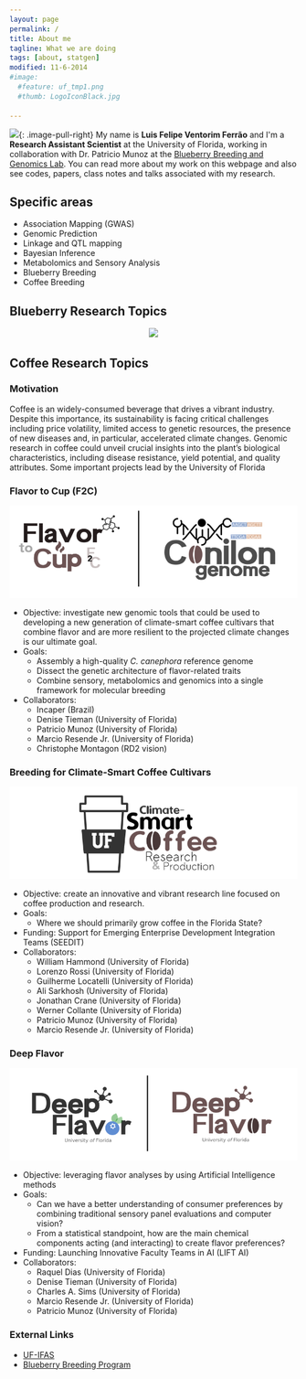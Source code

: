 ```yaml
---
layout: page
permalink: /
title: About me
tagline: What we are doing
tags: [about, statgen]
modified: 11-6-2014
#image:
  #feature: uf_tmp1.png
  #thumb: LogoIconBlack.jpg

---
```


<img src="{{ site.url }}/images/felipe2.jpg" width="120">{: .image-pull-right}  My name is **Luis Felipe Ventorim Ferrão** and I'm a **Research Assistant Scientist** at the University of Florida, working in collaboration with Dr. Patricio Munoz at the [Blueberry Breeding and Genomics Lab](https://www.blueberrybreeding.com/). You can read more about my work on this webpage and also see codes, papers, class notes and talks associated with my research.

## Specific areas

- Association Mapping (GWAS)
- Genomic Prediction
- Linkage and QTL mapping
- Bayesian Inference
- Metabolomics and Sensory Analysis
- Blueberry Breeding
- Coffee Breeding

## Blueberry Research Topics

<p align="center">
  <img src="/images/logo2.png" />
</p>

## Coffee Research Topics

### Motivation

Coffee is an widely-consumed beverage that drives a vibrant industry.  Despite this importance, its sustainability is facing critical challenges including price volatility, limited access to genetic resources, the presence of new diseases and, in particular, accelerated climate changes. Genomic research in coffee could unveil crucial insights into the plant’s biological characteristics, including disease resistance, yield potential, and quality attributes. Some important projects lead by the University of Florida

### Flavor to Cup (F2C)

<p align="center">
  <img src="./coffee_logo.png" />
</p>

- Objective: investigate new genomic tools that could be used to developing a new generation of climate-smart coffee cultivars that combine flavor and are more resilient to the projected climate changes is our ultimate goal.
- Goals: 
  + Assembly a high-quality _C. canephora_ reference genome
  + Dissect the genetic architecture of flavor-related traits
  + Combine sensory, metabolomics and genomics into a single framework for molecular breeding
- Collaborators: 
  + Incaper (Brazil)
  + Denise Tieman (University of Florida)
  + Patricio Munoz (University of Florida)
  + Marcio Resende Jr. (University of Florida)
  + Christophe Montagon (RD2 vision)

### Breeding for Climate-Smart Coffee Cultivars

<p align="center">
  <img src="./coffee_logo2.png" />
</p>

- Objective: create an innovative and vibrant research line focused on coffee production and research.
- Goals:
  + Where we should primarily grow coffee in the Florida State?
- Funding: Support for Emerging Enterprise Development Integration Teams (SEEDIT)
- Collaborators: 
  + William Hammond (University of Florida)
  + Lorenzo Rossi (University of Florida)
  + Guilherme Locatelli (University of Florida)
  + Ali Sarkhosh (University of Florida)
  + Jonathan Crane (University of Florida)
  + Werner Collante (University of Florida)
  + Patricio Munoz (University of Florida)
  + Marcio Resende Jr. (University of Florida)
 
### Deep Flavor

<p align="center">
  <img src="./coffee_logo3.png" />
</p>

- Objective: leveraging flavor analyses by using Artificial Intelligence methods
- Goals:
  + Can we have a better understanding of consumer preferences by combining traditional sensory panel evaluations and computer vision?
  + From a statistical standpoint, how are the main chemical components acting (and interacting) to create flavor preferences?
- Funding: Launching Innovative Faculty Teams in AI (LIFT AI)
- Collaborators: 
  + Raquel Dias (University of Florida)
  + Denise Tieman (University of Florida)
  + Charles A. Sims (University of Florida)
  + Marcio Resende Jr. (University of Florida)
  +  Patricio Munoz (University of Florida)







### External Links
- [UF-IFAS](https://hos.ifas.ufl.edu/people/on-campus-faculty/)
- [Blueberry Breeding Program](https://www.blueberrybreeding.com/)



